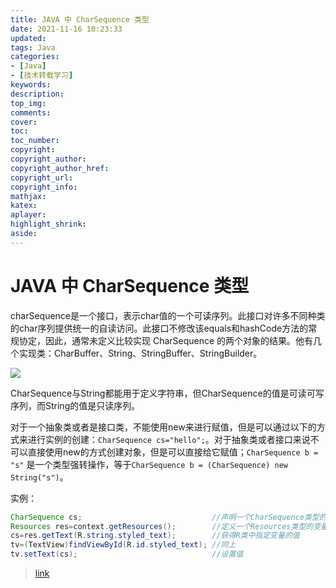 ```yaml
---
title: JAVA 中 CharSequence 类型
date: 2021-11-16 10:23:33
updated:
tags: Java
categories:
- [Java]
- [技术转载学习]
keywords: 
description:
top_img:
comments:
cover:
toc:
toc_number:
copyright:
copyright_author:
copyright_author_href:
copyright_url:
copyright_info:
mathjax:
katex:
aplayer:
highlight_shrink:
aside:
---
```


# JAVA 中 CharSequence 类型

charSequence是一个接口，表示char值的一个可读序列。此接口对许多不同种类的char序列提供统一的自读访问。此接口不修改该equals和hashCode方法的常规协定，因此，通常未定义比较实现 CharSequence 的两个对象的结果。他有几个实现类：CharBuffer、String、StringBuffer、StringBuilder。

![](https://cdn.jsdelivr.net/gh/mbfjllybl/pictures-bed/202111161018339.png)

CharSequence与String都能用于定义字符串，但CharSequence的值是可读可写序列，而String的值是只读序列。

对于一个抽象类或者是接口类，不能使用new来进行赋值，但是可以通过以下的方式来进行实例的创建：`CharSequence cs="hello";`。对于抽象类或者接口来说不可以直接使用new的方式创建对象，但是可以直接给它赋值；`CharSequence b = "s"` 是一个类型强转操作，等于`CharSequence b = (CharSequence) new String("s")`。

实例：

```java
CharSequence cs;                             //声明一个CharSequence类型的变量cs
Resources res=context.getResources();        //定义一个Resources类型的变量res，并给它赋值
cs=res.getText(R.string.styled_text);        //获得R类中指定变量的值
tv=(TextView)findViewById(R.id.styled_text); //同上
tv.setText(cs);                              //设置值
```

> [link](https://blog.csdn.net/a78270528/article/details/46785949)